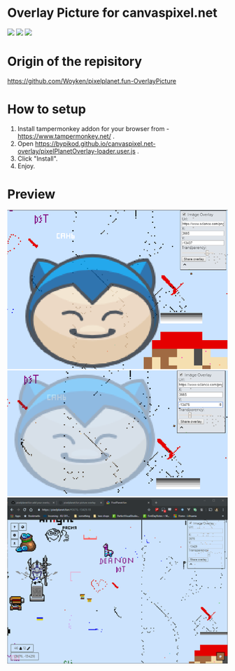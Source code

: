 # Overlay Picture for canvaspixel.net

<a href="https://forthebadge.com"><img src="https://forthebadge.com/images/badges/made-with-typescript.svg" height="35"></a>
<a href="https://forthebadge.com"><img src="https://forthebadge.com/images/badges/gluten-free.svg" height="35"></a>
<a href="https://forthebadge.com"><img src="https://forthebadge.com/images/badges/powered-by-coders-sweat.svg" height="35"></a>

# Origin of the repisitory
<https://github.com/Woyken/pixelplanet.fun-OverlayPicture>

# How to setup

1. Install tampermonkey addon for your browser from - <https://www.tampermonkey.net/> .
2. Open <https://bypikod.github.io/canvaspixel.net-overlay/pixelPlanetOverlay-loader.user.js> .
3. Click "Install".
4. Enjoy.

# Preview

![Screenshot preview 1](assets/images/Screenshot1.png)
![Screenshot preview 2](assets/images/Screenshot2.png)
![Usage preview GIF](assets/images/usagePreview.gif)
